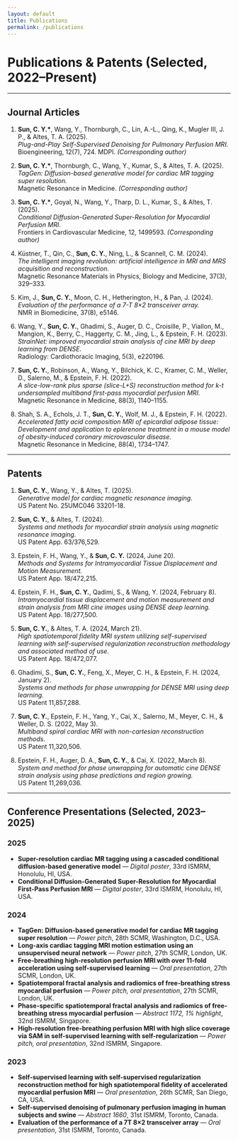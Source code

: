 ```yaml
---
layout: default
title: Publications
permalink: /publications
---
```



# Publications & Patents (Selected, 2022–Present)

---

## Journal Articles
1. **Sun, C. Y.\***, Wang, Y., Thornburgh, C., Lin, A.-L., Qing, K., Mugler III, J. P., & Altes, T. A. (2025).  
   *Plug-and-Play Self-Supervised Denoising for Pulmonary Perfusion MRI.*  
   Bioengineering, 12(7), 724. MDPI. *(Corresponding author)*
   
2. **Sun, C. Y.\***, Thornburgh, C., Wang, Y., Kumar, S., & Altes, T. A. (2025).  
   *TagGen: Diffusion-based generative model for cardiac MR tagging super resolution.*  
   Magnetic Resonance in Medicine. *(Corresponding author)*

3. **Sun, C. Y.\***, Goyal, N., Wang, Y., Tharp, D. L., Kumar, S., & Altes, T. (2025).  
   *Conditional Diffusion-Generated Super-Resolution for Myocardial Perfusion MRI.*  
   Frontiers in Cardiovascular Medicine, 12, 1499593. *(Corresponding author)*

4. Küstner, T., Qin, C., **Sun, C. Y.**, Ning, L., & Scannell, C. M. (2024).  
   *The intelligent imaging revolution: artificial intelligence in MRI and MRS acquisition and reconstruction.*  
   Magnetic Resonance Materials in Physics, Biology and Medicine, 37(3), 329–333.

5. Kim, J., **Sun, C. Y.**, Moon, C. H., Hetherington, H., & Pan, J. (2024).  
   *Evaluation of the performance of a 7-T 8×2 transceiver array.*  
   NMR in Biomedicine, 37(8), e5146.

6. Wang, Y., **Sun, C. Y.**, Ghadimi, S., Auger, D. C., Croisille, P., Viallon, M., Mangion, K., Berry, C., Haggerty, C. M., Jing, L., & Epstein, F. H. (2023).  
   *StrainNet: improved myocardial strain analysis of cine MRI by deep learning from DENSE.*  
   Radiology: Cardiothoracic Imaging, 5(3), e220196.

7. **Sun, C. Y.**, Robinson, A., Wang, Y., Bilchick, K. C., Kramer, C. M., Weller, D., Salerno, M., & Epstein, F. H. (2022).  
   *A slice-low-rank plus sparse (slice-L+S) reconstruction method for k-t undersampled multiband first-pass myocardial perfusion MRI.*  
   Magnetic Resonance in Medicine, 88(3), 1140–1155.

8. Shah, S. A., Echols, J. T., **Sun, C. Y.**, Wolf, M. J., & Epstein, F. H. (2022).  
   *Accelerated fatty acid composition MRI of epicardial adipose tissue: Development and application to eplerenone treatment in a mouse model of obesity-induced coronary microvascular disease.*  
   Magnetic Resonance in Medicine, 88(4), 1734–1747.

---

## Patents

1. **Sun, C. Y.**, Wang, Y., & Altes, T. (2025).  
   *Generative model for cardiac magnetic resonance imaging.*  
   US Patent No. 25UMC046 33201-18.

2. **Sun, C. Y.**, & Altes, T. (2024).  
   *Systems and methods for myocardial strain analysis using magnetic resonance imaging.*  
   US Patent App. 63/376,529.

3. Epstein, F. H., Wang, Y., & **Sun, C. Y.** (2024, June 20).  
   *Methods and Systems for Intramyocardial Tissue Displacement and Motion Measurement.*  
   US Patent App. 18/472,215.

4. Epstein, F. H., **Sun, C. Y.**, Qadimi, S., & Wang, Y. (2024, February 8).  
   *Intramyocardial tissue displacement and motion measurement and strain analysis from MRI cine images using DENSE deep learning.*  
   US Patent App. 18/277,500.

5. **Sun, C. Y.**, & Altes, T. A. (2024, March 21).  
   *High spatiotemporal fidelity MRI system utilizing self-supervised learning with self-supervised regularization reconstruction methodology and associated method of use.*  
   US Patent App. 18/472,077.

6. Ghadimi, S., **Sun, C. Y.**, Feng, X., Meyer, C. H., & Epstein, F. H. (2024, January 2).  
   *Systems and methods for phase unwrapping for DENSE MRI using deep learning.*  
   US Patent 11,857,288.

7. **Sun, C. Y.**, Epstein, F. H., Yang, Y., Cai, X., Salerno, M., Meyer, C. H., & Weller, D. S. (2022, May 3).  
   *Multiband spiral cardiac MRI with non-cartesian reconstruction methods.*  
   US Patent 11,320,506.

8. Epstein, F. H., Auger, D. A., **Sun, C. Y.**, & Cai, X. (2022, March 8).  
   *System and method for phase unwrapping for automatic cine DENSE strain analysis using phase predictions and region growing.*  
   US Patent 11,269,036.

---

## Conference Presentations (Selected, 2023–2025)

### 2025
- **Super-resolution cardiac MR tagging using a cascaded conditional diffusion-based generative model** — *Digital poster*, 33rd ISMRM, Honolulu, HI, USA.  
- **Conditional Diffusion-Generated Super-Resolution for Myocardial First-Pass Perfusion MRI** — *Digital poster*, 33rd ISMRM, Honolulu, HI, USA.

### 2024
- **TagGen: Diffusion-based generative model for cardiac MR tagging super resolution** — *Power pitch*, 28th SCMR, Washington, D.C., USA.  
- **Long-axis cardiac tagging MRI motion estimation using an unsupervised neural network** — *Power pitch*, 27th SCMR, London, UK.  
- **Free-breathing high-resolution perfusion MRI with over 11-fold acceleration using self-supervised learning** — *Oral presentation*, 27th SCMR, London, UK.  
- **Spatiotemporal fractal analysis and radiomics of free-breathing stress myocardial perfusion** — *Power pitch, oral presentation*, 27th SCMR, London, UK.  
- **Phase-specific spatiotemporal fractal analysis and radiomics of free-breathing stress myocardial perfusion** — *Abstract 1172, 1% highlight*, 32nd ISMRM, Singapore.  
- **High-resolution free-breathing perfusion MRI with high slice coverage via SAM in self-supervised learning with self-regularization** — *Power pitch, oral presentation*, 32nd ISMRM, Singapore.

### 2023
- **Self-supervised learning with self-supervised regularization reconstruction method for high spatiotemporal fidelity of accelerated myocardial perfusion MRI** — *Oral presentation*, 26th SCMR, San Diego, CA, USA.  
- **Self-supervised denoising of pulmonary perfusion imaging in human subjects and swine** — *Abstract 1660*, 31st ISMRM, Toronto, Canada.  
- **Evaluation of the performance of a 7T 8×2 transceiver array** — *Oral presentation*, 31st ISMRM, Toronto, Canada.
